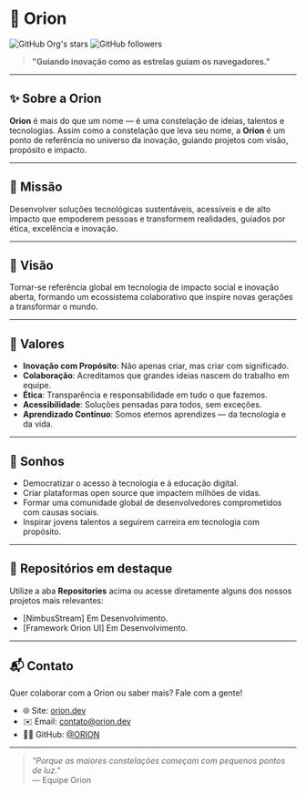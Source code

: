 # 🌌 Orion

![GitHub Org's stars](https://img.shields.io/github/stars/Orion-Solucoes-em-Tecnologia?style=social)
![GitHub followers](https://img.shields.io/github/followers/Orion-Solucoes-em-Tecnologia?label=Followers&style=social)

> **"Guiando inovação como as estrelas guiam os navegadores."**

---

## ✨ Sobre a Orion

**Orion** é mais do que um nome — é uma constelação de ideias, talentos e tecnologias. Assim como a constelação que leva seu nome, a **Orion** é um ponto de referência no universo da inovação, guiando projetos com visão, propósito e impacto.

---

## 🎯 Missão

Desenvolver soluções tecnológicas sustentáveis, acessíveis e de alto impacto que empoderem pessoas e transformem realidades, guiados por ética, excelência e inovação.

---

## 🌟 Visão

Tornar-se referência global em tecnologia de impacto social e inovação aberta, formando um ecossistema colaborativo que inspire novas gerações a transformar o mundo.

---

## 🧭 Valores

- **Inovação com Propósito**: Não apenas criar, mas criar com significado.
- **Colaboração**: Acreditamos que grandes ideias nascem do trabalho em equipe.
- **Ética**: Transparência e responsabilidade em tudo o que fazemos.
- **Acessibilidade**: Soluções pensadas para todos, sem exceções.
- **Aprendizado Contínuo**: Somos eternos aprendizes — da tecnologia e da vida.

---

## 💭 Sonhos

- Democratizar o acesso à tecnologia e à educação digital.
- Criar plataformas open source que impactem milhões de vidas.
- Formar uma comunidade global de desenvolvedores comprometidos com causas sociais.
- Inspirar jovens talentos a seguirem carreira em tecnologia com propósito.

---

## 🚀 Repositórios em destaque

Utilize a aba **Repositories** acima ou acesse diretamente alguns dos nossos projetos mais relevantes:

- [NimbusStream] Em Desenvolvimento.
- [Framework Orion UI] Em Desenvolvimento.

---

## 📬 Contato

Quer colaborar com a Orion ou saber mais? Fale com a gente!

- 🌐 Site: [orion.dev](https://orion.dev)
- ✉️ Email: contato@orion.dev
- 🧑‍🚀 GitHub: [@ORION](https://github.com/Orion-Solucoes-em-Tecnologia)

---

> _"Porque as maiores constelações começam com pequenos pontos de luz."_  
> — Equipe Orion

